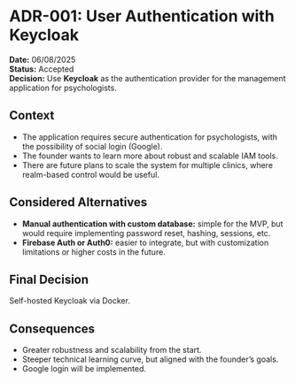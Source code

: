 # ADR-001: User Authentication with Keycloak

**Date:** 06/08/2025  
**Status:** Accepted  
**Decision:** Use **Keycloak** as the authentication provider for the management application for psychologists.

## Context
- The application requires secure authentication for psychologists, with the possibility of social login (Google).
- The founder wants to learn more about robust and scalable IAM tools.
- There are future plans to scale the system for multiple clinics, where realm-based control would be useful.

## Considered Alternatives
- **Manual authentication with custom database:** simple for the MVP, but would require implementing password reset, hashing, sessions, etc.
- **Firebase Auth or Auth0:** easier to integrate, but with customization limitations or higher costs in the future.

## Final Decision
Self-hosted Keycloak via Docker.

## Consequences
- Greater robustness and scalability from the start.
- Steeper technical learning curve, but aligned with the founder’s goals.
- Google login will be implemented.
